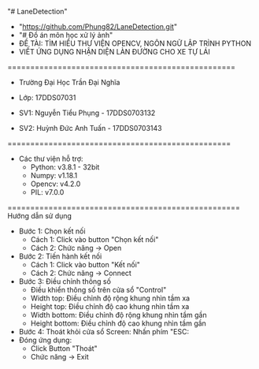 "# LaneDetection"
 - "https://github.com/Phung82/LaneDetection.git"
 - "# Đồ án môn học xử lý ảnh"
 - ĐỀ TÀI: TÌM HIỂU THƯ VIỆN OPENCV, NGÔN NGỮ LẬP TRÌNH PYTHON
 - VIẾT ỨNG DỤNG NHẬN DIỆN LÀN ĐƯỜNG CHO XE TỰ LÁI

==================================================
- Trường Đại Học Trần Đại Nghĩa
- Lớp: 17DDS07031

- SV1: Nguyễn Tiểu Phụng  - 17DDS0703132
- SV2: Huỳnh Đức Anh Tuấn - 17DDS0703143

=================================================

- Các thư viện hỗ trợ:
  + Python: v3.8.1 - 32bit
  + Numpy: v1.18.1
  + Opencv: v4.2.0
  + PIL: v7.0.0

===================================================
Hướng dẫn sử dụng
- Bước 1: Chọn kết nối
	+ Cách 1: Click vào button "Chọn kết nối"
	+ Cách 2: Chức năng -> Open
- Bước 2: Tiến hành kết nối
	+ Cách 1: Click vào button "Kết nối"
	+ Cách 2: Chức năng -> Connect
- Bước 3: Điều chỉnh thông số
	+ Điều khiển thông số trên cửa sổ "Control"
	+ Width top: Điều chỉnh độ rộng khung nhìn tầm xa
	+ Height top: Điều chỉnh độ cao khung nhìn tầm xa
	+ Width bottom: Điều chỉnh độ rộng khung nhìn tầm gần
	+ Height bottom: Điều chỉnh độ cao khung nhìn tầm gần
- Bước 4: Thoát khỏi cửa sổ Screen: Nhấn phím "ESC:
- Đóng ứng dụng:
	+ Click Button "Thoát"
	+ Chức năng -> Exit
